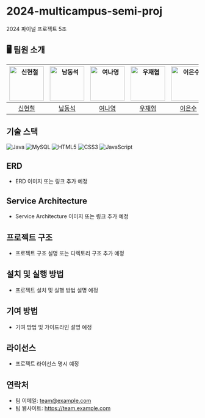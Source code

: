 # 2024-multicampus-semi-proj
2024 파이널 프로젝트 5조

## 🖥️ 팀원 소개
| <img src="https://avatars.githubusercontent.com/Shin-Hyeoncheol" width=90px alt="신현철"/> | <img src="https://avatars.githubusercontent.com/ehdtka" width=90px alt="남동석"/> | <img src="https://avatars.githubusercontent.com/nayoung77" width=90px alt="여나영"/> | <img src="https://avatars.githubusercontent.com/wjh0429" width=90px alt="우재협"/> | <img src="https://avatars.githubusercontent.com/supreme4rest" width=90px alt="이은수"/> |
| :-----: | :-----: | :-----: | :-----: | :-----: |
| [신현철](https://github.com/Shin-Hyeoncheol) | [남동석](https://github.com/ehdtka) | [여나영](https://github.com/nayoung77) | [우재협](https://github.com/wjh0429) | [이은수](https://github.com/supreme4rest) |



## 기술 스택
![Java](https://img.shields.io/badge/Java-007396?style=flat-square&logo=java&logoColor=white)
![MySQL](https://img.shields.io/badge/MySQL-4479A1?style=flat-square&logo=mysql&logoColor=white)
![HTML5](https://img.shields.io/badge/HTML5-E34F26?style=flat-square&logo=html5&logoColor=white)
![CSS3](https://img.shields.io/badge/CSS3-1572B6?style=flat-square&logo=css3&logoColor=white)
![JavaScript](https://img.shields.io/badge/JavaScript-F7DF1E?style=flat-square&logo=javascript&logoColor=black)

## ERD
- ERD 이미지 또는 링크 추가 예정

## Service Architecture
- Service Architecture 이미지 또는 링크 추가 예정

## 프로젝트 구조
- 프로젝트 구조 설명 또는 디렉토리 구조 추가 예정

## 설치 및 실행 방법
- 프로젝트 설치 및 실행 방법 설명 예정

## 기여 방법
- 기여 방법 및 가이드라인 설명 예정

## 라이선스
- 프로젝트 라이선스 명시 예정

## 연락처
- 팀 이메일: team@example.com
- 팀 웹사이트: https://team.example.com
